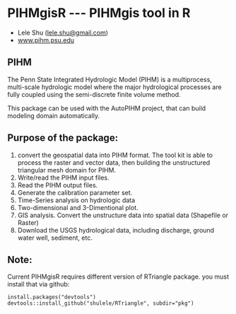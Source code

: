 # PIHMgisR --- PIHMgis tool in R

- Lele Shu (lele.shu@gmail.com)
- www.pihm.psu.edu

## PIHM
The Penn State Integrated Hydrologic Model (PIHM) is a multiprocess, multi-scale hydrologic model where the major hydrological processes are fully coupled using the semi-discrete finite volume method. 

This package can be used with the AutoPIHM project, that can build modeling domain automatically.

## Purpose of the package:
1. convert the geospatial data into PIHM format. The tool kit is able to process the raster and vector data, then building the unstructured triangular mesh domain for PIHM.
2. Write/read the PIHM input files.
3. Read the PIHM output files.
4. Generate the calibration parameter set.
5. Time-Series analysis on hydrologic data
6. Two-dimensional and 3-Dimentional plot.
7. GIS analysis. Convert the unstructure data into spatial data (Shapefile or Raster)
8. Download the USGS hydrological data, including discharge, ground water well, sediment, etc.


## Note:
Current PIHMgisR requires different version of RTriangle package. you must install that via github:
```
install.packages("devtools")
devtools::install_github("shulele/RTriangle", subdir="pkg")
```
